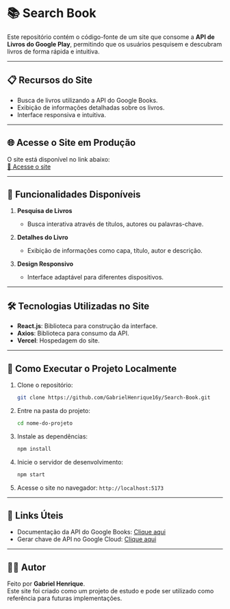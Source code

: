 # 📚 Search Book

Este repositório contém o código-fonte de um site que consome a **API de Livros do Google Play**, permitindo que os usuários pesquisem e descubram livros de forma rápida e intuitiva.

---

## 📋 Recursos do Site

- Busca de livros utilizando a API do Google Books.
- Exibição de informações detalhadas sobre os livros.
- Interface responsiva e intuitiva.

---

## 🌐 Acesse o Site em Produção

O site está disponível no link abaixo:  
[🔗 Acesse o site](https://search-book-orcin.vercel.app/)

---

## 🚀 Funcionalidades Disponíveis

1. **Pesquisa de Livros**
   - Busca interativa através de títulos, autores ou palavras-chave.

2. **Detalhes do Livro**
   - Exibição de informações como capa, título, autor e descrição.

3. **Design Responsivo**
   - Interface adaptável para diferentes dispositivos.

---

## 🛠 Tecnologias Utilizadas no Site

- **React.js**: Biblioteca para construção da interface.
- **Axios**: Biblioteca para consumo da API.
- **Vercel**: Hospedagem do site.

---

## 🔧 Como Executar o Projeto Localmente

1. Clone o repositório:
   ```sh
   git clone https://github.com/GabrielHenrique16y/Search-Book.git
   ```

2. Entre na pasta do projeto:
   ```sh
   cd nome-do-projeto
   ```

3. Instale as dependências:
   ```sh
   npm install
   ```

4. Inicie o servidor de desenvolvimento:
   ```sh
   npm start
   ```

6. Acesse o site no navegador: `http://localhost:5173`

---

## 🔗 Links Úteis

- Documentação da API do Google Books: [Clique aqui](https://developers.google.com/books/docs/overview)
- Gerar chave de API no Google Cloud: [Clique aqui](https://console.cloud.google.com/)

---

## 🙋‍♂️ Autor

Feito por **Gabriel Henrique**.  
Este site foi criado como um projeto de estudo e pode ser utilizado como referência para futuras implementações.

